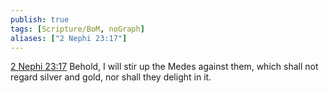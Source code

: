 ```yaml
---
publish: true
tags: [Scripture/BoM, noGraph]
aliases: ["2 Nephi 23:17"]
---
```

[2 Nephi 23:17](https://churchofjesuschrist.org/study/scriptures/bofm/2-ne/23?lang=eng&id=p17#p17) Behold, I will stir up the Medes against them, which shall not regard silver and gold, nor shall they delight in it.
